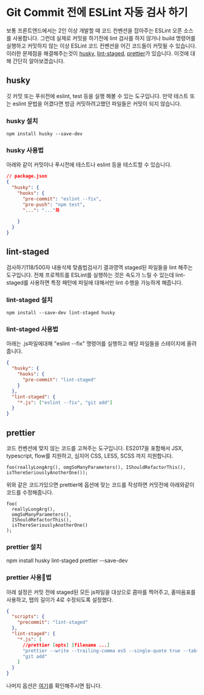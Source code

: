 # Git Commit 전에 ESLint 자동 검사 하기
보통 프론트엔드에서는 2인 이상 개발할 때 코드 컨벤션을 잡아주는 ESLint 오픈 소스를 사용합니다. 그런데 실제로 커밋을 하기전에 lint 검사를 하지 않거나 build 명령어를 실행하고 커밋하지 않는 이상 ESLint 코드 컨벤션을 어긴 코드들이 커밋될 수 있습니다. 이러한 문제점을 해결해주는것이 [husky](https://github.com/typicode/husky), [lint-staged](https://github.com/okonet/lint-staged), [prettier](https://github.com/prettier/prettier)가 있습니다. 이것에 대해 간단히 알아보겠습니다.

## husky 
깃 커밋 또는 푸쉬전에 eslint, test 등을 실행 해볼 수 있는 도구입니다. 만약 테스트 또는 eslint 문법을 어겼다면 방금 커밋하려고했던 파일들은 커밋이 되지 않습니다.

### husky 설치
```
npm install husky --save-dev
```

### husky 사용법
아래와 같이 커밋이나 푸시전에 테스트나 eslint 등을 테스트할 수 있습니다.
```json
// package.json
{
  "husky": {
    "hooks": {
      "pre-commit": "eslint --fix",
      "pre-push": "npm test",
      "...": "..."화
      
    }
  }
}
```

## lint-staged

검사하기118/500자 내용삭제
맞춤법검사기 결과영역
staged된 파일들을 lint 해주는 도구입니다. 전체 프로젝트를 ESLint를 실행하는 것은 속도가 느릴 수 있는데 lint-staged를 사용하면 특정 패턴에 파일에 대해서만 lint 수행을 가능하게 해줍니다.

### lint-staged 설치
```
npm install --save-dev lint-staged husky
```


### lint-staged 사용법
아래는 .js파일에대해 "eslint --fix" 명령어를 실행하고 해당 파일들을 스테이지에 올려줍니다.
```json
{
  "husky": {
    "hooks": {  
      "pre-commit": "lint-staged"
    }
  },
  "lint-staged": {
    "*.js": ["eslint --fix", "git add"]
  }
}
```

## prettier
코드 컨벤션에 맞지 않는 코드를 고쳐주는 도구입니다. ES2017을 포함해서 JSX, typescript, flow를 지원하고, 심지어 CSS, LESS, SCSS 까지 지원합니다.

```
foo(reallyLongArg(), omgSoManyParameters(), IShouldRefactorThis(), isThereSeriouslyAnotherOne());
```
위와 같은 코드가있으면 prettier에 옵션에 맞는 코드를 작성하면 커밋전에 아래와같이 코드를 수정해줍니다.
```
foo(
  reallyLongArg(),
  omgSoManyParameters(),
  IShouldRefactorThis(),
  isThereSeriouslyAnotherOne()
);
```

### prettier 설치
npm install husky lint-staged prettier --save-dev

### prettier 사용법
아래 설정은 커밋 전에 staged된 모든 js파일을 대상으로 콤마를 찍어주고, 홑따옴표를 사용하고, 탭의 길이가 4로 수정되도록 설정했다.
```json
{
  "scripts": {
    "precommit": "lint-staged"
  },
  "lint-staged": {
    "*.js": [
      //prettier [opts] [filename ...]
      "prettier --write --trailing-comma es5 --single-quote true --tab-width 4",
      "git add"
    ]
  }
}
```
나머지 옵션은 [여기](https://prettier.io/docs/en/options.html)를 확인해주시면 됩니다.